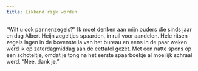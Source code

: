 ```yaml
---
title: Likkend rijk worden 
---
```

“Wilt u ook pannenzegels?” Ik moet denken aan mijn ouders die sinds jaar en dag Albert Heijn zegeltjes spaarden, in ruil voor aandelen. Hele ritsen zegels lagen in de bovenste la van het bureau en eens in de paar weken werd ik op zaterdagmiddag aan de eettafel gezet. Met een natte spons op een schoteltje, omdat je tong na het eerste spaarboekje al moeilijk schraal werd. “Nee, dank je.”
